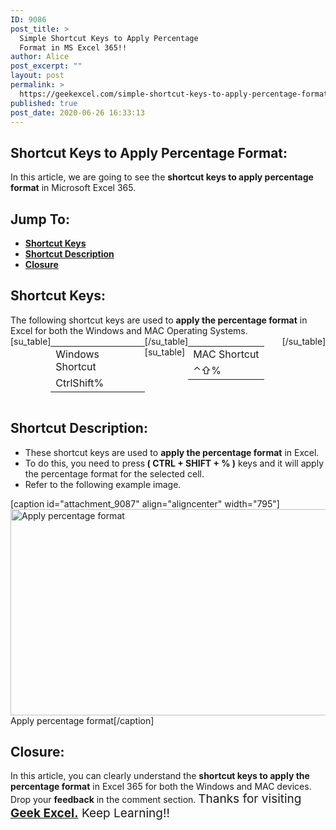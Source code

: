 ```yaml
---
ID: 9086
post_title: >
  Simple Shortcut Keys to Apply Percentage
  Format in MS Excel 365!!
author: Alice
post_excerpt: ""
layout: post
permalink: >
  https://geekexcel.com/simple-shortcut-keys-to-apply-percentage-format-in-ms-excel-365/
published: true
post_date: 2020-06-26 16:33:13
---
```

<h2>Shortcut Keys to Apply Percentage Format:</h2>
In this article, we are going to see the <strong>shortcut keys to apply percentage format</strong> in Microsoft Excel 365.
<h2>Jump To:</h2>
<ul>
 	<li><strong><a href="#1">Shortcut Keys</a></strong></li>
 	<li><strong><a href="#2">Shortcut Description</a></strong></li>
 	<li><strong><a href="#3">Closure</a></strong></li>
</ul>
<h2 id="1">Shortcut Keys:</h2>
The following shortcut keys are used to <strong>apply the percentage format</strong> in Excel for both the Windows and MAC Operating Systems.
<div style="display: flex;">[su_table]
<table>
<tbody>
<tr>
<td>Windows Shortcut</td>
</tr>
<tr>
<td style="display: flex;"><span class="key-flex"><span class="win-key" style="width: 120px;"><span class="custom-span-key">Ctrl</span></span></span><span class="key-flex"><span class="win-key" style="width: 120px;"><span class="custom-span-key">Shift</span></span></span><span class="key-flex"><span class="win-key"><span class="custom-span-key">%</span></span></span></td>
</tr>
</tbody>
</table>
[/su_table]
[su_table]
<table style="float: right;">
<tbody>
<tr>
<td>MAC Shortcut</td>
</tr>
<tr>
<td style="display: flex;"><span class="key-flex"><span class="mac-key"><span class="custom-span-key">⌃</span></span></span><span class="key-flex"><span class="mac-key"><span class="custom-span-key">⇧</span></span></span><span class="key-flex"><span class="mac-key"><span class="custom-span-key">%</span></span></span></td>
</tr>
</tbody>
</table>
[/su_table]

</div>
<h2 id="2">Shortcut Description:</h2>
<ul>
 	<li>These shortcut keys are used to <strong>apply the percentage format</strong> in Excel.</li>
 	<li>To do this, you need to press<strong> ( CTRL + SHIFT + % )</strong> keys and it will apply the percentage format for the selected cell.</li>
 	<li>Refer to the following example image.</li>
</ul>
[caption id="attachment_9087" align="aligncenter" width="795"]<img class="size-full wp-image-9087" src="https://geekexcel.com/wp-content/uploads/2020/06/ezgif.com-optimize-50.gif" alt="Apply percentage format" width="795" height="330" /> Apply percentage format[/caption]
<h2 id="3">Closure:</h2>
In this article, you can clearly understand the <strong>shortcut keys to apply the percentage format</strong> in Excel 365 for both the Windows and MAC devices. Drop your <strong>feedback</strong> in the comment section. <span style="font-size: 19px;">Thanks for visiting <strong><a href="https://geekexcel.com/">Geek Excel.</a></strong> Keep Learning!!</span>